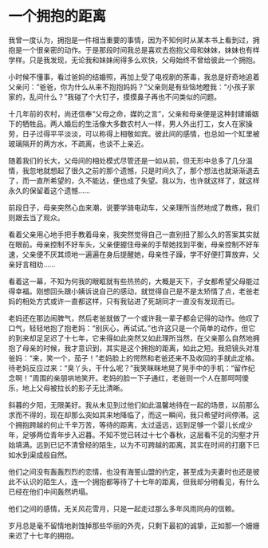 # 一个拥抱的距离

我曾一度认为，拥抱是一件相当重要的事情，因为不知何时从某本书上看到过，拥抱是一个很亲密的动作。于是那段时间我总是喜欢去抱抱父母和妹妹，妹妹也有样学样。只是我发现，无论我和妹妹闹得多么欢快，父母始终不曾给彼此一个拥抱。 

小时候不懂事，看过爸妈的结婚照，再加上受了电视剧的荼毒，我总是好奇地追着父亲问：“爸爸，你为什么从来不抱抱妈妈？”父亲则是有些恼地瞪我：“小孩子家家的，乱问什么？”我碰了个大钉子，摸摸鼻子再也不问类似的问题。 

十几年前的农村，尚还信奉“父母之命，媒妁之言”，父亲和母亲便是这种封建婚姻下的牺牲品。两人婚后的生活像大多数农村人一样，男人外出打工，女人在家操劳，日子过得平平淡淡，可以称得上相敬如宾。彼此间的感情，也总如一个缸里被玻璃隔开的两方水，不疏离，也谈不上亲近。 

随着我们的长大，父母间的相处模式尽管还是一如从前，但无形中总多了几分温情，我忽地就想起了很久之前的那个遗憾，只是时间久了，那个想法也就渐渐退去了，而一直所希望的，久不能达，便也成了失望。我以为，也许就这样了，就这样永久的保留着这个遗憾…… 

前段日子，母亲突然心血来潮，说要学骑电动车，父亲理所当然地成了教练，我们则跟去当了观众。 

看着父亲用心地手把手教着母亲，我突然觉得自己一直别扭了那么久的答案其实就在眼前。母亲控制不好车头，父亲便握住母亲的手帮她找到平衡，母亲控制不好车速，父亲便不厌其烦地一遍遍在身后提醒她，母亲性子躁，学不好便打算放弃，父亲好言相劝…… 

看着这一幕，不知为何我的眼眶就有些热热的，大概是天下，子女都希望父母能过得幸福。刚想回头跟小姨诉说自己的感动，就觉得自己是不是太矫情了点，老爸老妈的相处方式或许一直都这样，只有我钻进了死胡同才一直没有发现而已。 

老妈还在那边闹脾气，然后老爸就做了一个或许我一辈子都会记得的动作。他叹了口气，轻轻地抱了抱老妈：“别灰心，再试试。”也许这只是一个简单的动作，但它的到来却足足迟了十七年，它来得如此突然又如此理所当然，在父亲那么自然地拥抱了母亲的时候，我才意识到，其实是这个拥抱的距离，如此之短。我把镜头对准爸妈：“来，笑一个，茄子！”老妈脸上的愕然和老爸还来不及收回的手就此定格。待老妈反应过来：“臭丫头，干什么呢？”我笑眯眯地晃了晃手中的手机：“留作纪念啊！”周围的亲朋哄地笑开。老妈的脸一下子通红，老爸则一个人在那呵呵傻乐，地上父母被拉长的影子无比清晰。 

斜暮的夕阳，无限美好。我从未见到过他们如此温馨地待在一起的场景，以前那么求而不得的，现在却那么突如其来地降临了，而这一瞬间，我只希望时间停滞。这个拥抱跨越的何止千辛万苦，等待的距离，太过遥远，远到足够一个婴儿长成少年，足够两位青年步入迟暮。不知不觉已转过十七个春秋，这层看不见的沟壑才开始填满。远到已记不清曾经的陌生，以为不可跨越的距离，其实在时间的打磨下已如水到渠成般自然。 

他们之间没有轰轰烈烈的恋情，也没有海誓山盟的约定，甚至成为夫妻时也还是彼此不认识的陌生人，连一个拥抱都等待了十七年的距离，但我却分明看见，有什么已经在他们中间轰然坍塌。 

他们之间的感情，无关风花雪月，只是一起走过那么多年风雨同舟的信赖。 

岁月总是毫不留情地剥蚀掉那些华丽的外壳，只剩下最初的诚挚，正如那一个姗姗来迟了十七年的拥抱。